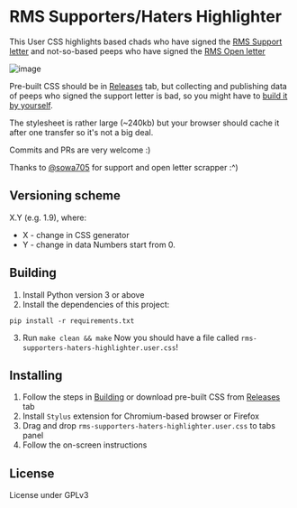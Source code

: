 # RMS Supporters/Haters Highlighter

This User CSS highlights based chads who have signed the [RMS Support letter](https://github.com/rms-support-letter/rms-support-letter.github.io)
and not-so-based peeps who have signed the [RMS Open letter](https://github.com/rms-open-letter/rms-open-letter.github.io)

![image](https://user-images.githubusercontent.com/6745157/112768316-36f23f00-9024-11eb-84cd-ccd598ed20fc.png)

Pre-built CSS should be in [Releases](https://github.com/rndtrash/rms-supporters-haters-highlighter/releases) tab, but collecting and publishing data of peeps who signed the support letter is bad,
so you might have to [build it by yourself](#building).

The stylesheet is rather large (~240kb) but your browser should cache it after one transfer so it's not a big deal.

Commits and PRs are very welcome :)

Thanks to [@sowa705](https://github.com/sowa705) for support and open letter scrapper :^)

## Versioning scheme

X.Y (e.g. 1.9), where:

* X - change in CSS generator
* Y - change in data
Numbers start from 0.

## Building

1. Install Python version 3 or above
2. Install the dependencies of this project:

`pip install -r requirements.txt`

3. Run `make clean && make`
Now you should have a file called `rms-supporters-haters-highlighter.user.css`!

## Installing

1. Follow the steps in [Building](#building) or download pre-built CSS from [Releases](https://github.com/rndtrash/rms-supporters-haters-highlighter/releases) tab
2. Install `Stylus` extension for Chromium-based browser or Firefox
3. Drag and drop `rms-supporters-haters-highlighter.user.css` to tabs panel
4. Follow the on-screen instructions

## License

License under GPLv3 
